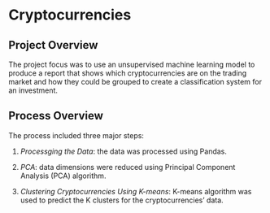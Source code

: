 # Cryptocurrencies

## Project Overview

The project focus was to use an unsupervised machine learning model to produce a report  that shows which cryptocurrencies are on the trading market and how they could be grouped to create a classification system for an investment.

## Process Overview

The process included three major steps: 

1. *Processging the Data*: the data was processed using Pandas. 

2. *PCA*: data dimensions were reduced using Principal Component Analysis (PCA) algorithm.

3. *Clustering Cryptocurrencies Using K-means*: K-means algorithm was used to predict the K clusters for the cryptocurrencies’ data.
